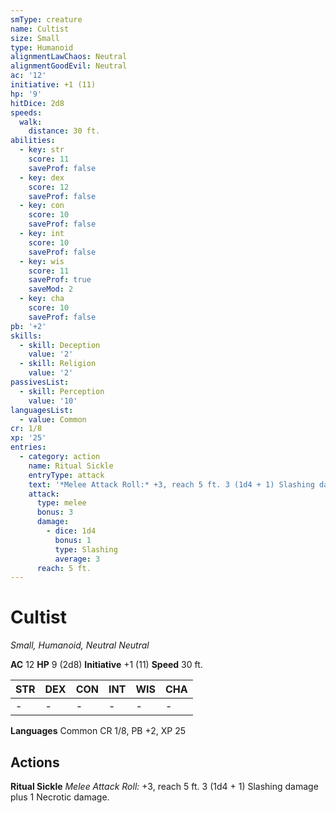 ```yaml
---
smType: creature
name: Cultist
size: Small
type: Humanoid
alignmentLawChaos: Neutral
alignmentGoodEvil: Neutral
ac: '12'
initiative: +1 (11)
hp: '9'
hitDice: 2d8
speeds:
  walk:
    distance: 30 ft.
abilities:
  - key: str
    score: 11
    saveProf: false
  - key: dex
    score: 12
    saveProf: false
  - key: con
    score: 10
    saveProf: false
  - key: int
    score: 10
    saveProf: false
  - key: wis
    score: 11
    saveProf: true
    saveMod: 2
  - key: cha
    score: 10
    saveProf: false
pb: '+2'
skills:
  - skill: Deception
    value: '2'
  - skill: Religion
    value: '2'
passivesList:
  - skill: Perception
    value: '10'
languagesList:
  - value: Common
cr: 1/8
xp: '25'
entries:
  - category: action
    name: Ritual Sickle
    entryType: attack
    text: '*Melee Attack Roll:* +3, reach 5 ft. 3 (1d4 + 1) Slashing damage plus 1 Necrotic damage.'
    attack:
      type: melee
      bonus: 3
      damage:
        - dice: 1d4
          bonus: 1
          type: Slashing
          average: 3
      reach: 5 ft.
---
```


# Cultist
*Small, Humanoid, Neutral Neutral*

**AC** 12
**HP** 9 (2d8)
**Initiative** +1 (11)
**Speed** 30 ft.

| STR | DEX | CON | INT | WIS | CHA |
| --- | --- | --- | --- | --- | --- |
| - | - | - | - | - | - |

**Languages** Common
CR 1/8, PB +2, XP 25

## Actions

**Ritual Sickle**
*Melee Attack Roll:* +3, reach 5 ft. 3 (1d4 + 1) Slashing damage plus 1 Necrotic damage.
